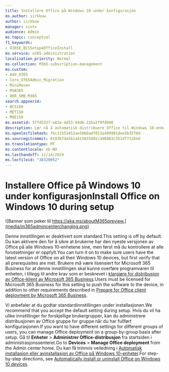 ```yaml
---
title: Installere Office på Windows 10 under konfigurasjon
ms.author: sirkkuw
author: sirkkuw
manager: scotv
audience: Admin
ms.topic: conceptual
f1_keywords:
- O365E_BCSSetup4OfficeInstall
ms.service: o365-administration
localization_priority: Normal
ms.collection: M365-subscription-management
ms.custom:
- Adm_O365
- Core_O365Admin_Migration
- MiniMaven
- MSB365
- OKR_SMB_M365
search.appverid:
- BCS160
- MET150
- MOE150
ms.assetid: 5ffd5327-a83a-4d53-94d6-22ba2f9fd090
description: Lær nå å automatisk distribuere Office til Windows 10-enheter under installasjonen.
ms.openlocfilehash: fbc11553452ae5068ad7013a409901dee5b3570d
ms.sourcegitcommit: 8193b7da5b1a415835d02ca96883c351df7326ed
ms.translationtype: MT
ms.contentlocale: nb-NO
ms.lasthandoff: 11/14/2019
ms.locfileid: "38320052"
---
```

# <a name="install-office-on-windows-10-during-setup"></a><span data-ttu-id="a5caf-103">Installere Office på Windows 10 under konfigurasjon</span><span class="sxs-lookup"><span data-stu-id="a5caf-103">Install Office on Windows 10 during setup</span></span>

![Banner som peker til https://aka.ms/aboutM365preview.](media/m365admincenterchanging.png)

<span data-ttu-id="a5caf-105">Denne innstillingen er deaktivert som standard.</span><span class="sxs-lookup"><span data-stu-id="a5caf-105">This setting is off by default.</span></span> <span data-ttu-id="a5caf-106">Du kan aktivere den for å sikre at brukerne har den nyeste versjonen av Office på alle Windows 10-enhetene sine, men først må du kontrollere at alle forutsetninger er oppfylt.</span><span class="sxs-lookup"><span data-stu-id="a5caf-106">You can turn it on to make sure users have the latest version of Office on all their Windows 10 devices, but first verify that all prerequisites are met.</span></span> <span data-ttu-id="a5caf-107">Brukere må være lisensiert for Microsoft 365 Business for at denne innstillingen skal kunne overføre programvaren til enheten, i tillegg til andre krav som er beskrevet i [klargjøre for distribusjon av Office-klient av Microsoft 365 Business](prepare-for-office-client-deployment.md).</span><span class="sxs-lookup"><span data-stu-id="a5caf-107">Users must be licensed for Microsoft 365 Business for this setting to push the software to the device, in addition to other requirements described in [Prepare for Office client deployment by Microsoft 365 Business](prepare-for-office-client-deployment.md).</span></span> 
  
<span data-ttu-id="a5caf-108">Vi anbefaler at du godtar standardinnstillingen under installasjonen.</span><span class="sxs-lookup"><span data-stu-id="a5caf-108">We recommend that you accept the default setting during setup.</span></span> <span data-ttu-id="a5caf-109">Hvis du vil ha ulike innstillinger for forskjellige brukergrupper, kan du administrere distribusjonen av Office gruppe for gruppe når du har fullført konfigurasjonen.</span><span class="sxs-lookup"><span data-stu-id="a5caf-109">If you want to have different settings for different groups of users, you can manage Office deployment on a group-by-group basis after setup.</span></span> <span data-ttu-id="a5caf-110">Gå til **Enheter** \> **Administrer Office-distribusjon** fra startsiden i administrasjonssenteret.</span><span class="sxs-lookup"><span data-stu-id="a5caf-110">Go to **Devices** \> **Manage Office deployment** from the Admin center home.</span></span> <span data-ttu-id="a5caf-111">Du kan få trinnvis veiledning i [Automatisk installasjon eller avinstallasjon av Office på Windows 10-enheter](auto-install-or-uninstall-office.md).</span><span class="sxs-lookup"><span data-stu-id="a5caf-111">For step-by-step directions, see [Automatically install or uninstall Office on Windows 10 devices](auto-install-or-uninstall-office.md).</span></span>
